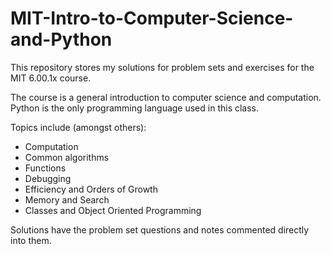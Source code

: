 # MIT-Intro-to-Computer-Science-and-Python

This repository stores my solutions for problem sets and exercises for the MIT 6.00.1x course. 

The course is a general introduction to computer science and computation. 
Python is the only programming language used in this class. 

Topics include (amongst others):
- Computation
- Common algorithms
- Functions
- Debugging
- Efficiency and Orders of Growth
- Memory and Search
- Classes and Object Oriented Programming

Solutions have the problem set questions and notes commented directly into them. 
